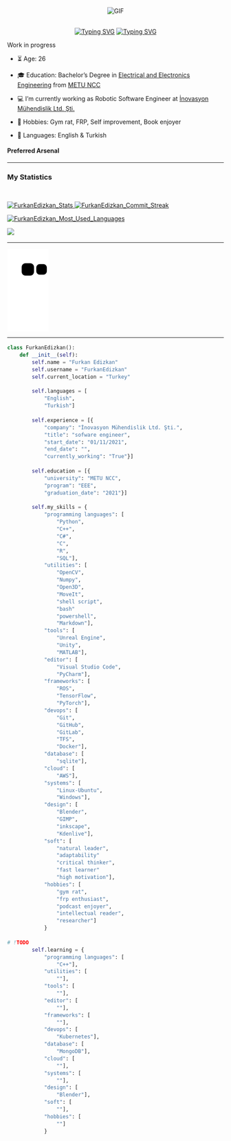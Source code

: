 <!--
<div align=center>
    <img align="center" alt="GIF" src="https://media2.giphy.com/media/ydhTdPES8pJ5BRF9TP/giphy.gif?cid=790b7611ee6165e407ccba11026b886761d6296c26026483&rid=giphy.gif&ct=g" alt="Bugs" />
</div>
<div align=right>
    <img align="center" alt="GIF" src="https://media0.giphy.com/media/3o6Zt6FgqP2HYRJ47m/giphy.gif?cid=790b761111d3ecb72c9c4f449dba04715fbb080797012c03&rid=giphy.gif&ct=g" alt="Bugs" height=350 width=300/>
</div>
<div align=right>
    <img align="center" alt="GIF" src="https://media1.giphy.com/media/if9niVFg4IwAE/giphy.gif?cid=790b761175d68b05a6c597aa2d8b46f45932d9e2ff1c8d15&rid=giphy.gif&ct=g" alt="Alucard" />
</div>
<div align=right>
    <img align="center" alt="GIF" src="https://media3.giphy.com/media/Dh5q0sShxgp13DwrvG/giphy.gif?cid=790b761114ee71672f03966b381a8f563d3928a794ccc64f&rid=giphy.gif&ct=g" alt="Coder dog" />
</div>
<div align=right>
    <img align="center" alt="GIF" src="https://media4.giphy.com/media/pNx09ajeVCJ3O/giphy.gif?cid=790b7611c62114dde22573a45ab9cb38630fd3c4be7b29f3&rid=giphy.gif&ct=g" alt="Guts" />
</div>
<div align=right>
    <img align="center" alt="GIF" src="https://media1.giphy.com/media/8n71tI3FK02XK/giphy.gif?cid=790b7611a21d85215854a7f9a81c85b6a8cb57712d514594&rid=giphy.gif&ct=g" alt="Alphonse" />
</div>
<div align=center>
    <img align="center" alt="GIF" src="https://media1.giphy.com/media/TfLEXiRtYoHUkaPVUk/giphy.gif?cid=790b7611df63acdaccf500ac1a17b1475ae529a83112c635&rid=giphy.gif&ct=g" alt="Space Marine" height=200 />
</div>
-->

<!--GIF-->
<div align=center>
    <img align="center" alt="GIF" src="https://media1.giphy.com/media/8n71tI3FK02XK/giphy.gif?cid=790b7611a21d85215854a7f9a81c85b6a8cb57712d514594&rid=giphy.gif&ct=g" alt="Alphonse" height=250/>
</div>
<br>

<!--Typing-->
<p align="center">
  <a href="https://git.io/typing-svg"><img src="https://readme-typing-svg.herokuapp.com?font=Roboto+&size=25&duration=3500&pause=800&color=7B7B7B&center=true&multiline=true&width=500&height=35&lines=Hello+I'am+Furkan+Edizkan" alt="Typing SVG" /></a>
  <a href="https://git.io/typing-svg"><img src="https://readme-typing-svg.herokuapp.com?font=Roboto+&size=25&duration=3500&pause=700&color=7B7B7B&center=true&multiline=true&width=500&height=35&lines=Software+Engineer%7CRobotics%7CMl%2FDl" alt="Typing SVG" /></a>
</p>


<!--My profile-->

Work in progress

- ⏳ Age: 26

- 🎓 Education: Bachelor’s Degree in [Electrical and Electronics Engineering](https://ncc.metu.edu.tr/eee/home) from [METU NCC](https://ncc.metu.edu.tr/)

- 💻 I’m currently working as Robotic Software Engineer at [İnovasyon Mühendislik Ltd. Şti.](https://www.linkedin.com/company/inovasyonmuhendislik/?originalSubdomain=en)

- 🔭 Hobbies: Gym rat, FRP, Self improvement, Book enjoyer

- 💬 Languages: English & Turkish

#### Preferred Arsenal 

<hr>

<!--My statistics-->
<h3>My Statistics</h3>

<br/>
<p align="left">
  <a href="https://github.com/FurkanEdizkan">
  <img width="49.5%" src="https://github-readme-stats.vercel.app/api?username=FurkanEdizkan&count_private=true&show_icons=true&theme=dark" alt="FurkanEdizkan_Stats" />
    <img width="49.5%" src="https://github-readme-streak-stats.herokuapp.com/?user=FurkanEdizkan&&theme=dark" alt="FurkanEdizkan_Commit_Streak" />
  </a>
</p>
<p align="left">
  <a href="https://github.com/FurkanEdizkan">
  <img width="49.5%" src="https://github-readme-stats.vercel.app/api/top-langs/?username=FurkanEdizkan&layout=compact&theme=dark"
  alt="FurkanEdizkan_Most_Used_Languages" />
  </a>
</p>

<p><img src="https://activity-graph.herokuapp.com/graph?username=FurkanEdizkan&theme=high-contrast&line=f48d01" width="100%"/>
</p>


<hr>
<!--Snake-->
<img align="center" src="https://raw.githubusercontent.com/FurkanEdizkan/FurkanEdizkan/output/github-contribution-grid-snake.svg" href="https://github.com/FurkanEdizkan">
<hr>

<!--My profile class-->

```python
class FurkanEdizkan():
    def __init__(self):
        self.name = "Furkan Edizkan"
        self.username = "FurkanEdizkan"
        self.current_location = "Turkey"

        self.languages = [
            "English", 
            "Turkish"]

        self.experience = [{
            "company": "İnovasyon Mühendislik Ltd. Şti.",
            "title": "sofware engineer",
            "start_date": "01/11/2021",
            "end_date": "",
            "currently_working": "True"}]

        self.education = [{
            "university": "METU NCC",
            "program": "EEE",
            "graduation_date": "2021"}]
            
        self.my_skills = {
            "programming languages": [
                "Python",
                "C++",
                "C#",
                "C",
                "R",
                "SQL"],
            "utilities": [
                "OpenCV",
                "Numpy",
                "Open3D",
                "MoveIt",
                "shell script",
                "bash"
                "powershell",
                "Markdown"],
            "tools": [
                "Unreal Engine",
                "Unity",
                "MATLAB"],
            "editor": [
                "Visual Studio Code",
                "PyCharm"],
            "frameworks": [
                "ROS",
                "TensorFlow",
                "PyTorch"],
            "devops": [
                "Git",
                "GitHub",
                "GitLab",
                "TFS",
                "Docker"],
            "database": [
                "sqlite"],
            "cloud": [
                "AWS"],
            "systems": [
                "Linux-Ubuntu",
                "Windows"],
            "design": [
                "Blender",
                "GIMP",
                "inkscape",
                "Kdenlive"],
            "soft": [
                "natural leader",
                "adaptability"
                "critical thinker",
                "fast learner"
                "high motivation"],
            "hobbies": [
                "gym rat",
                "frp enthusiast",
                "podcast enjoyer",
                "intellectual reader",
                "researcher"]
            }

# !TODO
        self.learning = {
            "programming languages": [
                "C++"],
            "utilities": [
                ""],
            "tools": [
                ""],
            "editor": [
                ""],
            "frameworks": [
                ""],
            "devops": [
                "Kubernetes"],
            "database": [
                "MongoDB"],
            "cloud": [
                ""],
            "systems": [
                ""],
            "design": [
                "Blender"],
            "soft": [
                ""],
            "hobbies": [
                ""]
            }

```
